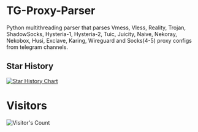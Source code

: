 # TG-Proxy-Parser
 Python multithreading parser that parses Vmess, Vless, Reality, Trojan, ShadowSocks, Hysteria-1, Hysteria-2, Tuic, Juicity, Naive, Nekoray, Nekobox, Husi, Exclave, Karing, Wireguard and Socks(4-5) proxy configs from telegram channels.

## Star History

[![Star History Chart](https://api.star-history.com/svg?repos=ndsphonemy/TG-Proxy-Parser&type=Date)](https://star-history.com/#ndsphonemy/TG-Proxy-Parser&Date)

# Visitors
![Visitor's Count](https://profile-counter.glitch.me/ndsphonemy_TG-Proxy-Parser/count.svg)
